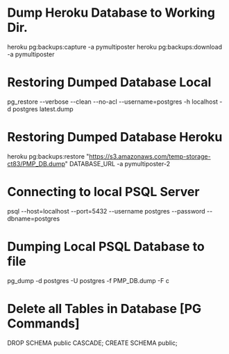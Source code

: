 # Dump Heroku Database to Working Dir.
heroku pg:backups:capture -a pymultiposter
heroku pg:backups:download -a pymultiposter

# Restoring Dumped Database Local
pg_restore --verbose --clean --no-acl --username=postgres -h localhost -d postgres latest.dump

# Restoring Dumped Database Heroku
heroku pg:backups:restore "https://s3.amazonaws.com/temp-storage-ct83/PMP_DB.dump" DATABASE_URL -a pymultiposter-2

# Connecting to local PSQL Server
psql --host=localhost --port=5432 --username postgres --password --dbname=postgres

# Dumping Local PSQL Database to file
pg_dump -d postgres -U postgres -f PMP_DB.dump -F c


# Delete all Tables in Database [PG Commands]
DROP SCHEMA public CASCADE;
CREATE SCHEMA public;